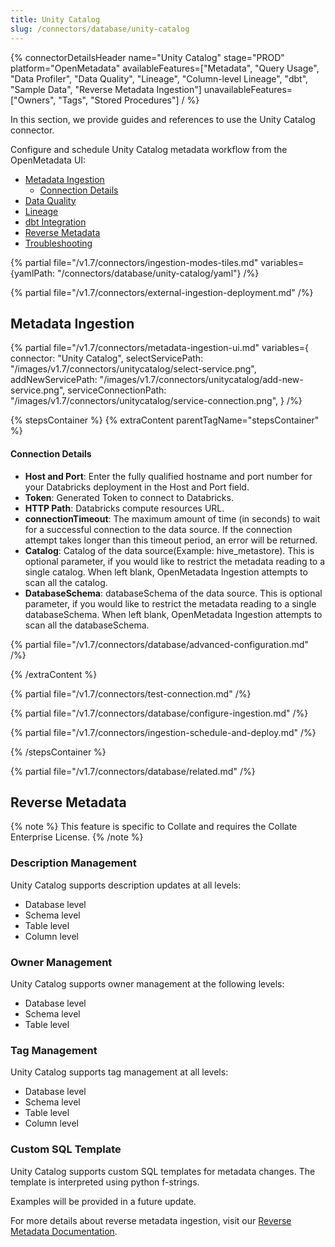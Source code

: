 ```yaml
---
title: Unity Catalog
slug: /connectors/database/unity-catalog
---
```


{% connectorDetailsHeader
name="Unity Catalog"
stage="PROD"
platform="OpenMetadata"
availableFeatures=["Metadata", "Query Usage", "Data Profiler", "Data Quality", "Lineage", "Column-level Lineage", "dbt", "Sample Data", "Reverse Metadata Ingestion"]
unavailableFeatures=["Owners", "Tags", "Stored Procedures"]
/ %}


In this section, we provide guides and references to use the Unity Catalog connector.

Configure and schedule Unity Catalog metadata workflow from the OpenMetadata UI:

- [Metadata Ingestion](#metadata-ingestion)
    - [Connection Details](#connection-details)
- [Data Quality](/how-to-guides/data-quality-observability/quality)
- [Lineage](/connectors/ingestion/lineage)
- [dbt Integration](/connectors/ingestion/workflows/dbt)
- [Reverse Metadata](#reverse-metadata)
- [Troubleshooting](/connectors/database/unity-catalog/troubleshooting)

{% partial file="/v1.7/connectors/ingestion-modes-tiles.md" variables={yamlPath: "/connectors/database/unity-catalog/yaml"} /%}

{% partial file="/v1.7/connectors/external-ingestion-deployment.md" /%}

## Metadata Ingestion

{% partial 
  file="/v1.7/connectors/metadata-ingestion-ui.md" 
  variables={
    connector: "Unity Catalog", 
    selectServicePath: "/images/v1.7/connectors/unitycatalog/select-service.png",
    addNewServicePath: "/images/v1.7/connectors/unitycatalog/add-new-service.png",
    serviceConnectionPath: "/images/v1.7/connectors/unitycatalog/service-connection.png",
} 
/%}

{% stepsContainer %}
{% extraContent parentTagName="stepsContainer" %}

#### Connection Details

- **Host and Port**: Enter the fully qualified hostname and port number for your Databricks deployment in the Host and Port field.
- **Token**: Generated Token to connect to Databricks.
- **HTTP Path**: Databricks compute resources URL.
- **connectionTimeout**: The maximum amount of time (in seconds) to wait for a successful connection to the data source. If the connection attempt takes longer than this timeout period, an error will be returned.
- **Catalog**: Catalog of the data source(Example: hive_metastore). This is optional parameter, if you would like to restrict the metadata reading to a single catalog. When left blank, OpenMetadata Ingestion attempts to scan all the catalog.
- **DatabaseSchema**: databaseSchema of the data source. This is optional parameter, if you would like to restrict the metadata reading to a single databaseSchema. When left blank, OpenMetadata Ingestion attempts to scan all the databaseSchema.

{% partial file="/v1.7/connectors/database/advanced-configuration.md" /%}

{% /extraContent %}

{% partial file="/v1.7/connectors/test-connection.md" /%}

{% partial file="/v1.7/connectors/database/configure-ingestion.md" /%}

{% partial file="/v1.7/connectors/ingestion-schedule-and-deploy.md" /%}

{% /stepsContainer %}

{% partial file="/v1.7/connectors/database/related.md" /%}

## Reverse Metadata

{% note %}
This feature is specific to Collate and requires the Collate Enterprise License.
{% /note %}

### Description Management

Unity Catalog supports description updates at all levels:
- Database level
- Schema level
- Table level
- Column level

### Owner Management

Unity Catalog supports owner management at the following levels:
- Database level
- Schema level
- Table level

### Tag Management

Unity Catalog supports tag management at all levels:
- Database level
- Schema level
- Table level
- Column level

### Custom SQL Template

Unity Catalog supports custom SQL templates for metadata changes. The template is interpreted using python f-strings.

Examples will be provided in a future update.

For more details about reverse metadata ingestion, visit our [Reverse Metadata Documentation](/connectors/ingestion/workflows/reverse-metadata).
